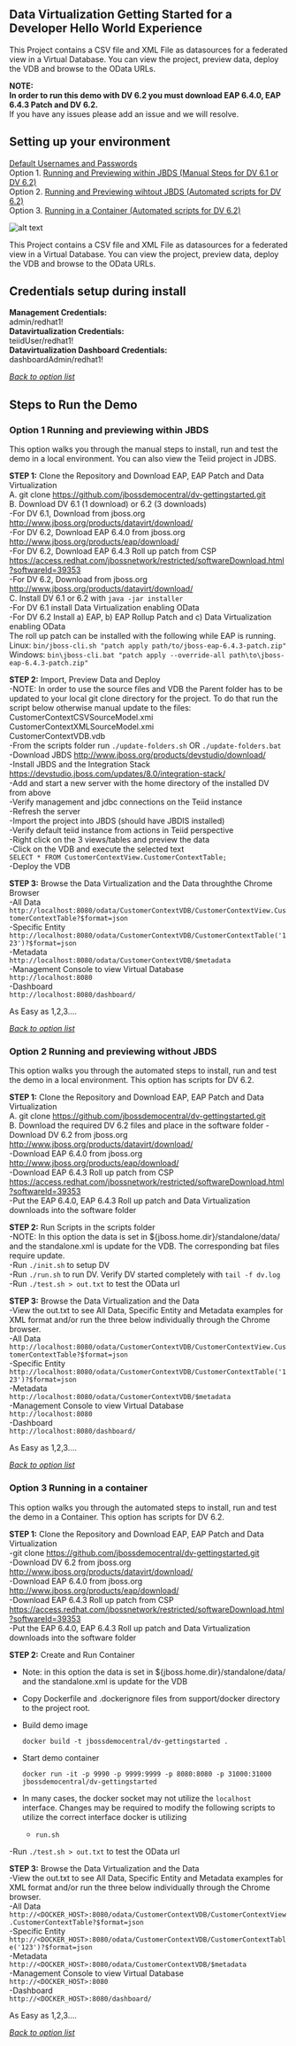## Data Virtualization Getting Started for a Developer Hello World Experience

This Project contains a CSV file and XML File as datasources for a federated view in a Virtual Database.  You can view the project, preview data, deploy the VDB and browse to the OData URLs. 

**NOTE:**  
**In order to run this demo with DV 6.2 you must download EAP 6.4.0, EAP 6.4.3 Patch and DV 6.2.**  
If you have any issues please add an issue and we will resolve.  

Setting up your environment
---------------------------------
[Default Usernames and Passwords](#credentials-setup-during-install)  
Option 1. [Running and Previewing within JBDS (Manual Steps for DV 6.1 or DV 6.2)](#option-1-running-and-previewing-within-jbds)  
Option 2. [Running and Previewing wihtout JBDS (Automated scripts for DV 6.2)](#option-2-running-and-previewing-without-jbds)  
Option 3. [Running in a Container (Automated scripts for DV 6.2)](#option-3-running-in-a-container)  

![alt text](https://raw.githubusercontent.com/jbossdemocentral/dv-gettingstarted/master/docs/images/dvdemo-gettingstarted2.png "Teiid VDBs")  

This Project contains a CSV file and XML File as datasources for a federated view in a Virtual Database.  You can view the project, preview data, deploy the VDB and browse to the OData URLs. 

## Credentials setup during install  

**Management Credentials:**  
admin/redhat1!  
**Datavirtualization Credentials:**  
teiidUser/redhat1!  
**Datavirtualization Dashboard Credentials:**  
dashboardAdmin/redhat1!  

[*Back to option list*](#setting-up-your-environment)  

## Steps to Run the Demo  

### Option 1 Running and previewing within JBDS  
This option walks you through the manual steps to install, run and test the demo in a local environment.  You can also view the Teiid project in JDBS.  

**STEP 1:** Clone the Repository and Download EAP, EAP Patch and Data Virtualization  
A. git clone https://github.com/jbossdemocentral/dv-gettingstarted.git  
B. Download DV 6.1 (1 download) or 6.2 (3 downloads)     
-For DV 6.1, Download from jboss.org http://www.jboss.org/products/datavirt/download/  
-For DV 6.2, Download EAP 6.4.0 from jboss.org http://www.jboss.org/products/eap/download/  
-For DV 6.2, Download EAP 6.4.3 Roll up patch from CSP https://access.redhat.com/jbossnetwork/restricted/softwareDownload.html?softwareId=39353  
-For DV 6.2, Download from jboss.org http://www.jboss.org/products/datavirt/download/   
C. Install DV 6.1 or 6.2 with ```java -jar installer```  
-For DV 6.1 install Data Virtualization enabling OData  
-For DV 6.2 Install a) EAP, b) EAP Rollup Patch and c) Data Virtualization enabling OData  
The roll up patch can be installed with the following while EAP is running.  
Linux: ```bin/jboss-cli.sh "patch apply path/to/jboss-eap-6.4.3-patch.zip"```  
Windows: ```bin\jboss-cli.bat "patch apply --override-all path\to\jboss-eap-6.4.3-patch.zip"```  
  
**STEP 2:** Import, Preview Data and Deploy  
-NOTE:  In order to use the source files and VDB the Parent folder has to be updated to your local git clone directory for the project.  To do that run the script below otherwise manual update to the files:
CustomerContextCSVSourceModel.xmi  
CustomerContextXMLSourceModel.xmi  
CustomerContextVDB.vdb  
-From the scripts folder run  ```./update-folders.sh```  OR   ```./update-folders.bat```  
-Download JBDS http://www.jboss.org/products/devstudio/download/    
-Install JBDS and the Integration Stack https://devstudio.jboss.com/updates/8.0/integration-stack/  
-Add and start a new server with the home directory of the installed DV from above  
-Verify management and jdbc connections on the Teiid instance  
-Refresh the server  
-Import the project into JBDS (should have JBDIS installed)  
-Verify default teiid instance from actions in Teiid perspective  
-Right click on the 3 views/tables and preview the data  
-Click on the VDB and execute the selected text  
```SELECT * FROM CustomerContextView.CustomerContextTable;```  
-Deploy the VDB  
  
**STEP 3:** Browse the Data Virtualization and the Data throughthe Chrome Browser  
-All Data  
		```http://localhost:8080/odata/CustomerContextVDB/CustomerContextView.CustomerContextTable?$format=json```  
-Specific Entity  
		```http://localhost:8080/odata/CustomerContextVDB/CustomerContextTable('123')?$format=json```   
-Metadata  
		```http://localhost:8080/odata/CustomerContextVDB/$metadata```     
-Management Console to view Virtual Database  
		```http://localhost:8080```  
-Dashboard  
		```http://localhost:8080/dashboard/```  
  
As Easy as 1,2,3....   

[*Back to option list*](#setting-up-your-environment)

### Option 2 Running and previewing without JBDS  
This option walks you through the automated steps to install, run and test the demo in a local environment.  This option has scripts for DV 6.2.  

**STEP 1:** Clone the Repository and Download EAP, EAP Patch and Data Virtualization  
A. git clone https://github.com/jbossdemocentral/dv-gettingstarted.git  
B. Download the required DV 6.2 files and place in the software folder
-Download DV 6.2 from jboss.org http://www.jboss.org/products/datavirt/download/  
-Download EAP 6.4.0 from jboss.org http://www.jboss.org/products/eap/download/  
-Download EAP 6.4.3 Roll up patch from CSP https://access.redhat.com/jbossnetwork/restricted/softwareDownload.html?softwareId=39353  
-Put the EAP 6.4.0, EAP 6.4.3 Roll up patch and Data Virtualization downloads into the software folder  
  
**STEP 2:** Run Scripts in the scripts folder  
-NOTE: In this option the data is set in ${jboss.home.dir}/standalone/data/ and the standalone.xml is update for the VDB.  The corresponding bat files require update.  
-Run ```./init.sh``` to setup DV  
-Run ```./run.sh``` to run DV.  Verify DV started completely with ```tail -f dv.log```   
-Run ```./test.sh > out.txt``` to test the OData url  
  
**STEP 3:** Browse the Data Virtualization and the Data  
-View the out.txt to see All Data, Specific Entity and Metadata examples for XML format and/or run the three below individually through the Chrome  browser.  
-All Data  
		```http://localhost:8080/odata/CustomerContextVDB/CustomerContextView.CustomerContextTable?$format=json```  
-Specific Entity  
		```http://localhost:8080/odata/CustomerContextVDB/CustomerContextTable('123')?$format=json```   
-Metadata  
		```http://localhost:8080/odata/CustomerContextVDB/$metadata```     
-Management Console to view Virtual Database  
		```http://localhost:8080```  
-Dashboard  
		```http://localhost:8080/dashboard/``` 
 
As Easy as 1,2,3....  

[*Back to option list*](#setting-up-your-environment)

### Option 3 Running in a container   
This option walks you through the automated steps to install, run and test the demo in a Container.  This option has scripts for DV 6.2.  

**STEP 1:** Clone the Repository and Download EAP, EAP Patch and Data Virtualization  
-git clone https://github.com/jbossdemocentral/dv-gettingstarted.git  
-Download DV 6.2 from jboss.org http://www.jboss.org/products/datavirt/download/  
-Download EAP 6.4.0 from jboss.org http://www.jboss.org/products/eap/download/  
-Download EAP 6.4.3 Roll up patch from CSP https://access.redhat.com/jbossnetwork/restricted/softwareDownload.html?softwareId=39353  
-Put the EAP 6.4.0, EAP 6.4.3 Roll up patch and Data Virtualization downloads into the software folder  

**STEP 2:** Create and Run Container  
- Note: in this option the data is set in ${jboss.home.dir}/standalone/data/ and the standalone.xml is update for the VDB  
- Copy Dockerfile and .dockerignore files from support/docker directory to the project root.  
- Build demo image  

 	```  
 	docker build -t jbossdemocentral/dv-gettingstarted .  
 	```  

- Start demo container  

	```  
	docker run -it -p 9990 -p 9999:9999 -p 8080:8080 -p 31000:31000 jbossdemocentral/dv-gettingstarted  
	```  
- In many cases, the docker socket may not utilize the ```localhost``` interface. Changes may be required to modify the following scripts to utilize the correct interface docker is utilizing  
	- ```run.sh```   

-Run ```./test.sh > out.txt``` to test the OData url  

**STEP 3:** Browse the Data Virtualization and the Data  
-View the out.txt to see All Data, Specific Entity and Metadata examples for XML format and/or run the three below individually through the Chrome  browser.  
-All Data  
		```http://<DOCKER_HOST>:8080/odata/CustomerContextVDB/CustomerContextView.CustomerContextTable?$format=json```  
-Specific Entity  
		```http://<DOCKER_HOST>:8080/odata/CustomerContextVDB/CustomerContextTable('123')?$format=json```   
-Metadata  
		```http://<DOCKER_HOST>:8080/odata/CustomerContextVDB/$metadata```     
-Management Console to view Virtual Database  
		```http://<DOCKER_HOST>:8080```  
-Dashboard  
		```http://<DOCKER_HOST>:8080/dashboard/``` 
 
As Easy as 1,2,3....  

[*Back to option list*](#setting-up-your-environment)  
